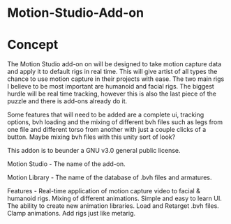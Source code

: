# Motion-Studio-Add-on
# Concept
The Motion Studio add-on on will be designed to take motion capture data and apply it to default rigs in real time. This will give artist of all types the chance to use motion capture in their projects with ease. The two main rigs I believe to be most important are humanoid and facial rigs. The biggest hurdle will be real time tracking, however this is also the last piece of the puzzle and there is add-ons already do it.

Some features that will need to be added are a complete ui, tracking options, bvh loading and the mixing of different bvh files such as legs from one file and different torso from another with just a couple clicks of a button. Maybe mixing bvh files with this unity sort of look? 

This addon is to beunder a GNU v3.0 general public license.

Motion Studio -  The name of the add-on.

Motion Library - The name of the database of .bvh files and armatures.

Features -     Real-time application of motion capture video to facial & humanoid rigs.
Mixing of different animations.
Simple and easy to learn UI.
The ability to create new animation libraries.
Load and Retarget .bvh files.
Clamp animations.
Add rigs just like metarig. 

